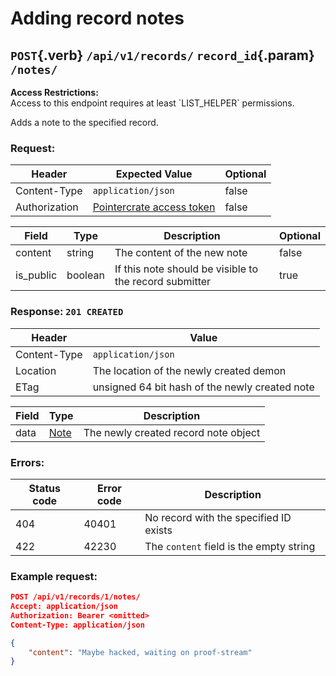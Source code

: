<div class='panel fade js-scroll-anim' data-anim='fade'>

# Adding record notes

## `POST`{.verb} `/api/v1/records/` `record_id`{.param} `/notes/`

<div class='info-yellow'>
<b>Access Restrictions:</b><br>
Access to this endpoint requires at least `LIST_HELPER` permissions.
</div>

Adds a note to the specified record.

### Request:

| Header       | Expected Value     | Optional |
| ------------ | ------------------ | -------- |
| Content-Type | `application/json` | false    |
| Authorization | [Pointercrate access token](/documentation/#access-tokens)                                 | false    |

| Field       | Type         | Description                            | Optional |
| ----------- | ------------ | -------------------------------------- | -------- |
| content        | string       | The content of the new note                  | false    |
| is_public      | boolean       | If this note should be visible to the record submitter | true |


### Response: `201 CREATED`

| Header       | Value                                           |
| ------------ | ----------------------------------------------- |
| Content-Type | `application/json`                              |
| Location     | The location of the newly created demon         |
| ETag         | unsigned 64 bit hash of the newly created note |

| Field | Type                                   | Description                    |
| ----- | -------------------------------------- | ------------------------------ |
| data  | [Note](/documentation/objects/#record-note) | The newly created record note object |

### Errors:

| Status code | Error code | Description                                                                                          |
| ----------- | ---------- | ---------------------------------------------------------------------------------------------------- |
| 404         | 40401      | No record with the specified ID exists                                          |
| 422         | 42230      | The `content` field is the empty string                    |

### Example request:

```json
POST /api/v1/records/1/notes/
Accept: application/json
Authorization: Bearer <omitted>
Content-Type: application/json

{
    "content": "Maybe hacked, waiting on proof-stream"
}
```

</div>
